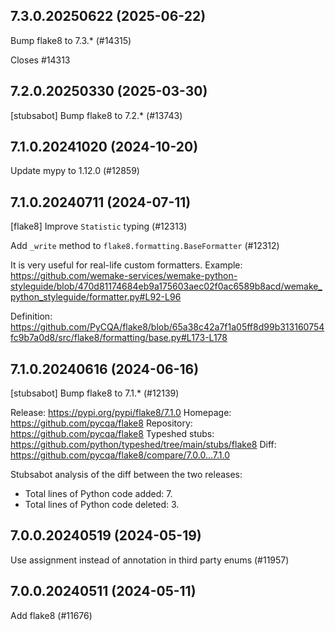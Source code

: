## 7.3.0.20250622 (2025-06-22)

Bump flake8 to 7.3.* (#14315)

Closes #14313

## 7.2.0.20250330 (2025-03-30)

[stubsabot] Bump flake8 to 7.2.* (#13743)

## 7.1.0.20241020 (2024-10-20)

Update mypy to 1.12.0 (#12859)

## 7.1.0.20240711 (2024-07-11)

[flake8] Improve `Statistic` typing (#12313)

Add `_write` method to `flake8.formatting.BaseFormatter` (#12312)

It is very useful for real-life custom formatters. Example: https://github.com/wemake-services/wemake-python-styleguide/blob/470d81174684eb9a175603aec02f0ac6589b8acd/wemake_python_styleguide/formatter.py#L92-L96

Definition: https://github.com/PyCQA/flake8/blob/65a38c42a7f1a05ff8d99b313160754fc9b7a0d8/src/flake8/formatting/base.py#L173-L178

## 7.1.0.20240616 (2024-06-16)

[stubsabot] Bump flake8 to 7.1.* (#12139)

Release: https://pypi.org/pypi/flake8/7.1.0
Homepage: https://github.com/pycqa/flake8
Repository: https://github.com/pycqa/flake8
Typeshed stubs: https://github.com/python/typeshed/tree/main/stubs/flake8
Diff: https://github.com/pycqa/flake8/compare/7.0.0...7.1.0

Stubsabot analysis of the diff between the two releases:
 - Total lines of Python code added: 7.
 - Total lines of Python code deleted: 3.

## 7.0.0.20240519 (2024-05-19)

Use assignment instead of annotation in third party enums (#11957)

## 7.0.0.20240511 (2024-05-11)

Add flake8 (#11676)

